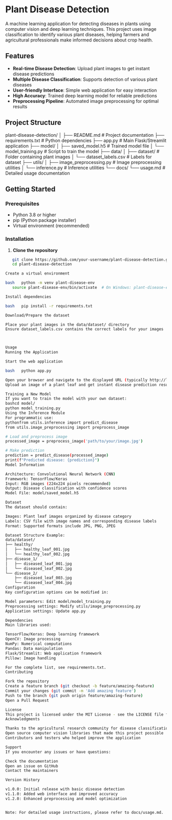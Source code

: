 # Plant Disease Detection

A machine learning application for detecting diseases in plants using computer vision and deep learning techniques. This project uses image classification to identify various plant diseases, helping farmers and agricultural professionals make informed decisions about crop health.

## Features

- **Real-time Disease Detection**: Upload plant images to get instant disease predictions
- **Multiple Disease Classification**: Supports detection of various plant diseases
- **User-friendly Interface**: Simple web application for easy interaction
- **High Accuracy**: Trained deep learning model for reliable predictions
- **Preprocessing Pipeline**: Automated image preprocessing for optimal results

## Project Structure
plant-disease-detection/
│
├── README.md                         # Project documentation
├── requirements.txt                  # Python dependencies
├── app.py                           # Main Flask/Streamlit application
├── model/
│   ├── saved_model.h5               # Trained model file
│   └── model_training.py            # Script to train the model
├── data/
│   ├── dataset/                     # Folder containing plant images
│   └── dataset_labels.csv           # Labels for dataset
├── utils/
│   ├── image_preprocessing.py       # Image preprocessing utilities
│   └── inference.py                 # Inference utilities
└── docs/
└── usage.md                     # Detailed usage documentation

## Getting Started

### Prerequisites

- Python 3.8 or higher
- pip (Python package installer)
- Virtual environment (recommended)

### Installation

1. **Clone the repository**
```bash
   git clone https://github.com/your-username/plant-disease-detection.git
   cd plant-disease-detection

Create a virtual environment

bash   python -m venv plant-disease-env
   source plant-disease-env/bin/activate  # On Windows: plant-disease-env\Scripts\activate

Install dependencies

bash   pip install -r requirements.txt

Download/Prepare the dataset

Place your plant images in the data/dataset/ directory
Ensure dataset_labels.csv contains the correct labels for your images



Usage
Running the Application

Start the web application

bash   python app.py

Open your browser and navigate to the displayed URL (typically http://localhost:5000 or http://localhost:8501)
Upload an image of a plant leaf and get instant disease prediction results

Training a New Model
If you want to train the model with your own dataset:
bashcd model/
python model_training.py
Using the Inference Module
For programmatic use:
pythonfrom utils.inference import predict_disease
from utils.image_preprocessing import preprocess_image

# Load and preprocess image
processed_image = preprocess_image('path/to/your/image.jpg')

# Make prediction
prediction = predict_disease(processed_image)
print(f"Predicted disease: {prediction}")
Model Information

Architecture: Convolutional Neural Network (CNN)
Framework: TensorFlow/Keras
Input: RGB images (224x224 pixels recommended)
Output: Disease classification with confidence scores
Model File: model/saved_model.h5

Dataset
The dataset should contain:

Images: Plant leaf images organized by disease category
Labels: CSV file with image names and corresponding disease labels
Format: Supported formats include JPG, PNG, JPEG

Dataset Structure Example:
data/dataset/
├── healthy/
│   ├── healthy_leaf_001.jpg
│   └── healthy_leaf_002.jpg
├── disease_1/
│   ├── diseased_leaf_001.jpg
│   └── diseased_leaf_002.jpg
└── disease_2/
    ├── diseased_leaf_003.jpg
    └── diseased_leaf_004.jpg
Configuration
Key configuration options can be modified in:

Model parameters: Edit model/model_training.py
Preprocessing settings: Modify utils/image_preprocessing.py
Application settings: Update app.py

Dependencies
Main libraries used:

TensorFlow/Keras: Deep learning framework
OpenCV: Image processing
NumPy: Numerical computations
Pandas: Data manipulation
Flask/Streamlit: Web application framework
Pillow: Image handling

For the complete list, see requirements.txt.
Contributing

Fork the repository
Create a feature branch (git checkout -b feature/amazing-feature)
Commit your changes (git commit -m 'Add amazing feature')
Push to the branch (git push origin feature/amazing-feature)
Open a Pull Request

License
This project is licensed under the MIT License - see the LICENSE file for details.
Acknowledgments

Thanks to the agricultural research community for disease classification datasets
Open source computer vision libraries that made this project possible
Contributors and testers who helped improve the application

Support
If you encounter any issues or have questions:

Check the documentation
Open an issue on GitHub
Contact the maintainers

Version History

v1.0.0: Initial release with basic disease detection
v1.1.0: Added web interface and improved accuracy
v1.2.0: Enhanced preprocessing and model optimization


Note: For detailed usage instructions, please refer to docs/usage.md.
